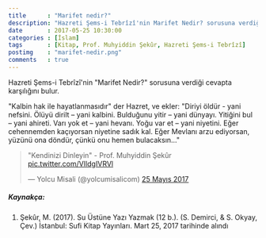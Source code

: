 ```yaml
---
title      : "Marifet nedir?"
description: "Hazreti Şems-i Tebrîzî'nin Marifet Nedir? sorusuna verdiği cevapta karşılığını bulur."
date       : 2017-05-25 10:30:00
categories : [İslam]
tags       : [Kitap, Prof. Muhyiddin Şekûr, Hazreti Şems-i Tebrîzî]
postimg    : "marifet-nedir.png"
comments   : true
---
```


Hazreti Şems-i Tebrîzî'nin "Marifet Nedir?" sorusuna verdiği cevapta karşılığını bulur.

"Kalbin hak ile hayatlanmasıdır" der Hazret, ve ekler: "Diriyi öldür - yani nefsini. Ölüyü dirilt – yani kalbini. Bulduğunu yitir – yani dünyayı. Yitiğini bul – yani ahireti. Varı yok et – yani hevanı. Yoğu var et – yani niyetini. Eğer cehennemden kaçıyorsan niyetine sadık kal. Eğer Mevlanı arzu ediyorsan, yüzünü ona döndür, çünkü onu hemen bulacaksın..."

<blockquote class="twitter-tweet" data-lang="tr"><p lang="tr" dir="ltr">&quot;Kendinizi Dinleyin&quot; - Prof. Muhyiddin Şekûr <a href="https://t.co/VIldgIVRVl">pic.twitter.com/VIldgIVRVl</a></p>&mdash; Yolcu Misali (@yolcumisalicom) <a href="https://twitter.com/yolcumisalicom/status/867689849008115713">25 Mayıs 2017</a></blockquote>
<script async src="//platform.twitter.com/widgets.js" charset="utf-8"></script>

##### Kaynakça:

1. Şekûr, M. (2017). Su Üstüne Yazı Yazmak (12 b.). (S. Demirci, & S. Okyay, Çev.) İstanbul: Sufi Kitap Yayınları. Mart 25, 2017 tarihinde alındı
